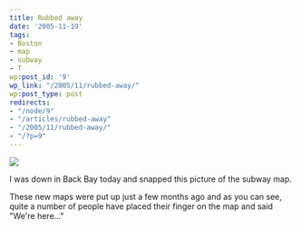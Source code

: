 ```yaml
---
title: Rubbed away
date: '2005-11-19'
tags:
- Boston
- map
- subway
- T
wp:post_id: '9'
wp_link: "/2005/11/rubbed-away/"
wp:post_type: post
redirects:
- "/node/9"
- "/articles/rubbed-away"
- "/2005/11/rubbed-away/"
- "/?p=9"
---
```


  ![](http://farm1.static.flickr.com/26/64889642_51925902ce.jpg)

I was down in Back Bay today and snapped this picture of the subway map.

These new maps were put up just a few months ago and as you can see, quite a number of people have placed their finger on the map and said "We're here..."
